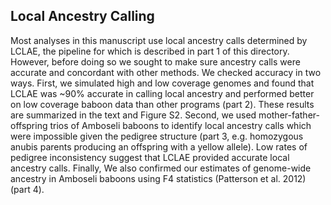 ## Local Ancestry Calling

Most analyses in this manuscript use local ancestry calls determined by LCLAE, the pipeline for which is described in part 1 of this directory. However, before doing so we sought to make sure ancestry calls were accurate and concordant with other methods. We checked accuracy in two ways. First, we simulated high and low coverage genomes and found that LCLAE was ~90% accurate in calling local ancestry and performed better on low coverage baboon data than other programs (part 2). These results are summarized in the text and Figure S2. Second, we used mother-father-offspring trios of Amboseli baboons to identify local ancestry calls which were impossible given the pedigree structure (part 3, e.g. homozygous anubis parents producing an offspring with a yellow allele). Low rates of pedigree inconsistency suggest that LCLAE provided accurate local ancestry calls. Finally, We also confirmed our estimates of genome-wide ancestry in Amboseli baboons using F4 statistics (Patterson et al. 2012) (part 4). 


